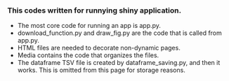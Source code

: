 ### This codes written for runnying shiny application.
+ The most core code for running an app is app.py. 
+ download_function.py and draw_fig.py are the code that is called from app.py. 
+ HTML files are needed to decorate non-dynamic pages.
+ Media contains the code that organizes the files.
+ The dataframe TSV file is created by dataframe_saving.py, and then it works. This is omitted from this page for storage reasons.  
